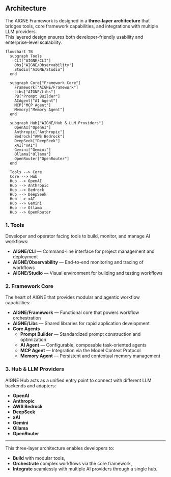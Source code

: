 ## Architecture

The AIGNE Framework is designed in a **three-layer architecture** that bridges tools, core framework capabilities, and integrations with multiple LLM providers.  
This layered design ensures both developer-friendly usability and enterprise-level scalability.

```mermaid
flowchart TB
  subgraph Tools
    CLI["AIGNE/CLI"]
    Obs["AIGNE/Observability"]
    Studio["AIGNE/Studio"]
  end

  subgraph Core["Framework Core"]
    Framework["AIGNE/Framework"]
    Libs["AIGNE/Libs"]
    PB["Prompt Builder"]
    AIAgent["AI Agent"]
    MCP["MCP Agent"]
    Memory["Memory Agent"]
  end

  subgraph Hub["AIGNE/Hub & LLM Providers"]
    OpenAI["OpenAI"]
    Anthropic["Anthropic"]
    Bedrock["AWS Bedrock"]
    DeepSeek["DeepSeek"]
    xAI["xAI"]
    Gemini["Gemini"]
    Ollama["Ollama"]
    OpenRouter["OpenRouter"]
  end

  Tools --> Core
  Core --> Hub
  Hub --> OpenAI
  Hub --> Anthropic
  Hub --> Bedrock
  Hub --> DeepSeek
  Hub --> xAI
  Hub --> Gemini
  Hub --> Ollama
  Hub --> OpenRouter

```

### 1. Tools

Developer and operator facing tools to build, monitor, and manage AI workflows:

- **AIGNE/CLI** — Command-line interface for project management and deployment
- **AIGNE/Observability** — End-to-end monitoring and tracing of workflows
- **AIGNE/Studio** — Visual environment for building and testing workflows

### 2. Framework Core

The heart of AIGNE that provides modular and agentic workflow capabilities:

- **AIGNE/Framework** — Functional core that powers workflow orchestration
- **AIGNE/Libs** — Shared libraries for rapid application development
- **Core Agents**
  - **Prompt Builder** — Standardized prompt construction and optimization
  - **AI Agent** — Configurable, composable task-oriented agents
  - **MCP Agent** — Integration via the Model Context Protocol
  - **Memory Agent** — Persistent and contextual memory management

### 3. Hub & LLM Providers

AIGNE Hub acts as a unified entry point to connect with different LLM backends and adapters:

- **OpenAI**
- **Anthropic**
- **AWS Bedrock**
- **DeepSeek**
- **xAI**
- **Gemini**
- **Ollama**
- **OpenRouter**

---

This three-layer architecture enables developers to:

- **Build** with modular tools,
- **Orchestrate** complex workflows via the core framework,
- **Integrate** seamlessly with multiple AI providers through a single hub.
